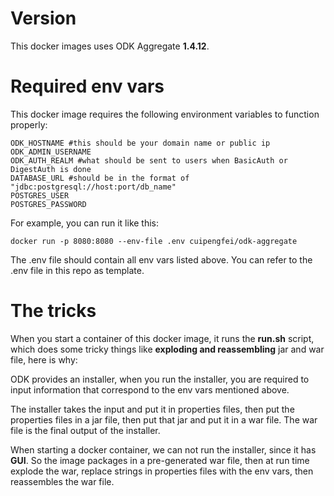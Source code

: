
# Version

This docker images uses ODK Aggregate **1.4.12**.

# Required env vars
This docker image requires the following environment variables to function properly:

```
ODK_HOSTNAME #this should be your domain name or public ip
ODK_ADMIN_USERNAME
ODK_AUTH_REALM #what should be sent to users when BasicAuth or DigestAuth is done
DATABASE_URL #should be in the format of "jdbc:postgresql://host:port/db_name"
POSTGRES_USER
POSTGRES_PASSWORD
```

For example, you can run it like this:
```
docker run -p 8080:8080 --env-file .env cuipengfei/odk-aggregate
```

The .env file should contain all env vars listed above. You can refer to the .env file in this repo as template.

# The tricks

When you start a container of this docker image, it runs the **run.sh** script, which does some tricky things like **exploding and reassembling** jar and war file, here is why:

ODK provides an installer, when you run the installer, you are required to input information that correspond to the env vars mentioned above.

The installer takes the input and put it in properties files, then put the properties files in a jar file, then put that jar and put it in a war file. The war file is the final output of the installer.

When starting a docker container, we can not run the installer, since it has **GUI**. So the image packages in a pre-generated war file, then at run time explode the war, replace strings in properties files with the env vars, then reassembles the war file.
